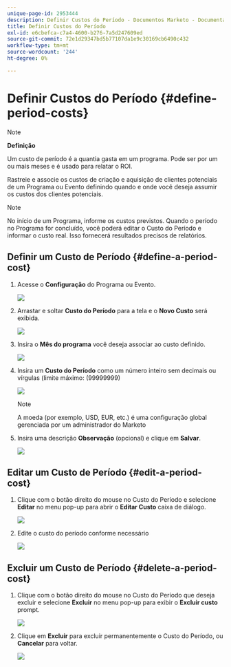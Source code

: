 ```yaml
---
unique-page-id: 2953444
description: Definir Custos do Período - Documentos Marketo - Documentação do Produto
title: Definir Custos do Período
exl-id: e6cbefca-c7a4-4600-b276-7a5d247609ed
source-git-commit: 72e1d29347bd5b77107da1e9c30169cb6490c432
workflow-type: tm+mt
source-wordcount: '244'
ht-degree: 0%

---
```


# Definir Custos do Período {#define-period-costs}

>[!NOTE]
>
>**Definição**
>
>Um custo de período é a quantia gasta em um programa. Pode ser por um ou mais meses e é usado para relatar o ROI.

Rastreie e associe os custos de criação e aquisição de clientes potenciais de um Programa ou Evento definindo quando e onde você deseja assumir os custos dos clientes potenciais.

>[!NOTE]
>
>No início de um Programa, informe os custos previstos. Quando o período no Programa for concluído, você poderá editar o Custo do Período e informar o custo real. Isso fornecerá resultados precisos de relatórios.

## Definir um Custo de Período {#define-a-period-cost}

1. Acesse o **Configuração** do Programa ou Evento.

   ![](assets/image2015-4-24-11-3a13-3a27.png)

1. Arrastar e soltar **Custo do Período** para a tela e o **Novo Custo** será exibida.

   ![](assets/image2015-4-24-16-3a31-3a15.png)

1. Insira o **Mês do programa** você deseja associar ao custo definido.

   ![](assets/image2015-4-24-16-3a11-3a30.png)

1. Insira um **Custo do Período** como um número inteiro sem decimais ou vírgulas (limite máximo: (99999999)

   ![](assets/image2015-4-24-16-3a10-3a24.png)

   >[!NOTE]
   >
   >A moeda (por exemplo, USD, EUR, etc.) é uma configuração global gerenciada por um administrador do Marketo

1. Insira uma descrição **Observação** (opcional) e clique em **Salvar**.

   ![](assets/image2015-4-24-16-3a21-3a16.png)

## Editar um Custo de Período {#edit-a-period-cost}

1. Clique com o botão direito do mouse no Custo do Período e selecione **Editar** no menu pop-up para abrir o **Editar Custo** caixa de diálogo.

   ![](assets/image2015-4-24-16-3a26-3a29.png)

1. Edite o custo do período conforme necessário

   ![](assets/image2015-4-24-16-3a27-3a38.png)

## Excluir um Custo de Período {#delete-a-period-cost}

1. Clique com o botão direito do mouse no Custo do Período que deseja excluir e selecione **Excluir** no menu pop-up para exibir o **Excluir custo** prompt.

   ![](assets/image2015-4-24-16-3a33-3a32.png)

1. Clique em **Excluir** para excluir permanentemente o Custo do Período, ou **Cancelar** para voltar.

   ![](assets/image2015-4-24-16-3a34-3a38.png)
